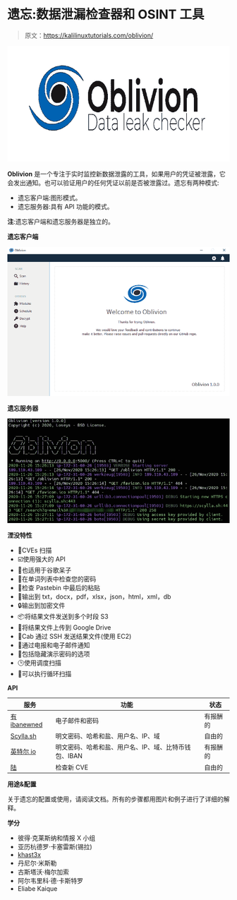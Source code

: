 # 遗忘:数据泄漏检查器和 OSINT 工具

> 原文：<https://kalilinuxtutorials.com/oblivion/>

[![Oblivion : Data Leak Checker And OSINT Tool](img/b60f3261bb554e87f45267a3dc005741.png "Oblivion : Data Leak Checker And OSINT Tool")](https://1.bp.blogspot.com/-f2ufpLO9bW8/X_RwfrjWTFI/AAAAAAAAIQY/xzHieSp1kYEnGWyobdZsdqg74emC7Q-WwCLcBGAsYHQ/s728/Oblivion-1%25281%2529.png)

**Oblivion** 是一个专注于实时监控新数据泄露的工具，如果用户的凭证被泄露，它会发出通知。也可以验证用户的任何凭证以前是否被泄露过。遗忘有两种模式:

*   遗忘客户端:图形模式。
*   遗忘服务器:具有 API 功能的模式。

**注**:遗忘客户端和遗忘服务器是独立的。

**遗忘客户端**

![](img/3751dd8448793b562d55ed1f6ef12086.png)

**遗忘服务器**

![](img/b2cd455433e4e6f301878b22cf70f7b8.png)

**湮没特性**

*   💪CVEs 扫描
*   ☑️使用强大的 API
*   🔗也适用于谷歌呆子
*   🔎在单词列表中检查您的密码
*   👀检查 Pastebin 中最后的粘贴
*   📄输出到 txt，docx，pdf，xlsx，json，html，xml，db
*   🔒输出到加密文件
*   📦将结果文件发送到多个时段 S3
*   📁将结果文件上传到 Google Drive
*   📡Cab 通过 SSH 发送结果文件(使用 EC2)
*   📢通过电报和电子邮件通知
*   📌包括隐藏演示密码的选项
*   🕒使用调度扫描
*   🔁可以执行循环扫描

**API**

| 服务 | 功能 | 状态 |
| --- | --- | --- |
| [有 ibanewned](https://haveibeenpwned.com/) | 电子邮件和密码 | 有报酬的 |
| [Scylla.sh](https://scylla.sh/) | 明文密码、哈希和盐、用户名、IP、域 | 自由的 |
| [英特尔 io](https://intelx.io/signup) | 明文密码、哈希和盐、用户名、IP、域、比特币钱包、IBAN | 有报酬的 |
| [陆](https://cve.circl.lu/api/) | 检查新 CVE | 自由的 |

**用途&配置**

关于遗忘的配置或使用，请阅读文档。所有的步骤都用图片和例子进行了详细的解释。

**学分**

*   彼得·克莱斯纳和情报 X 小组
*   亚历杭德罗·卡塞雷斯(锡拉)
*   [khast3x](https://github.com/khast3x/h8mail)
*   丹尼尔·米斯勒
*   古斯塔沃·梅尔加索
*   阿尔韦里科·德·卡斯特罗
*   Eliabe Kaique